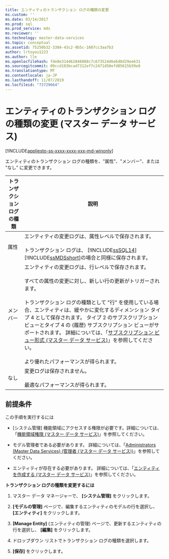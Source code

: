 ```yaml
---
title: エンティティのトランザクション ログの種類の変更
ms.custom: ''
ms.date: 03/14/2017
ms.prod: sql
ms.prod_service: mds
ms.reviewer: ''
ms.technology: master-data-services
ms.topic: conceptual
ms.assetid: 75250b32-3384-43c2-9b5c-1607cc3aa7b3
author: lrtoyou1223
ms.author: lle
ms.openlocfilehash: fde8e314462846088c7c673524d6e6d8d29ee631
ms.sourcegitcommit: 09ccd103bcad7312ef7c2471d50efd85615b59e8
ms.translationtype: MT
ms.contentlocale: ja-JP
ms.lasthandoff: 11/07/2019
ms.locfileid: "73729664"
---
```

# <a name="change-the-entity-transaction-log-type-master-data-services"></a>エンティティのトランザクション ログの種類の変更 (マスター データ サービス)

[!INCLUDE[appliesto-ss-xxxx-xxxx-xxx-md-winonly](../includes/appliesto-ss-xxxx-xxxx-xxx-md-winonly.md)]

  エンティティのトランザクション ログの種類を、"属性"、"メンバー"、または "なし" に変更できます。  
  
|トランザクション ログの種類|説明|  
|--------------------------|-----------------|  
|属性|エンティティの変更ログは、属性レベルで保存されます。<br /><br /> トランザクション ログは、 [!INCLUDE[ssSQL14](../includes/sssql14-md.md)] [!INCLUDE[ssMDSshort](../includes/ssmdsshort-md.md)]の場合と同様に保存されます。|  
|メンバー|エンティティの変更ログは、行レベルで保存されます。<br /><br /> すべての属性の変更に対し、新しい行の更新がトリガーされます。<br /><br /> トランザクション ログの種類として "行" を使用している場合、エンティティは、緩やかに変化するディメンション タイプ 4 として保存されます。 タイプ 2 のサブスクリプション ビューとタイプ 4 の (履歴) サブスクリプション ビューがサポートされます。 詳細については、「[サブスクリプション ビュー形式 (マスター データ サービス)](../master-data-services/subscription-view-formats-master-data-services.md)」を参照してください。<br /><br /> より優れたパフォーマンスが得られます。|  
|なし|変更ログは保存されません。<br /><br /> 最適なパフォーマンスが得られます。|  
  
## <a name="prerequisites"></a>前提条件  
 この手順を実行するには  
  
-   [システム管理] 機能領域にアクセスする権限が必要です。詳細については、「[機能領域権限 (マスター データ サービス)](../master-data-services/functional-area-permissions-master-data-services.md)」を参照してください。  
  
-   モデル管理者である必要があります。 詳細については、「[Administrators &#40;Master Data Services&#41; (管理者 &#40;マスター データ サービス&#41;)](../master-data-services/administrators-master-data-services.md)」を参照してください。  
  
-   エンティティが存在する必要があります。 詳細については、「[エンティティを作成する (マスター データ サービス)](../master-data-services/create-an-entity-master-data-services.md)」を参照してください。  
  
 **トランザクション ログの種類を変更するには**  
  
1.  マスター データ マネージャーで、 **[システム管理]** をクリックします。  
  
2.  **[モデルの管理]** ページで、編集するエンティティのモデルの行を選択し、 **[エンティティ]** をクリックします。  
  
3.  **[Manage Entity]** (エンティティの管理) ページで、更新するエンティティの行を選択し、 **[編集]** をクリックします。  
  
4.  ドロップダウン リストでトランザクション ログの種類を選択します。  
  
5.  **[保存]** をクリックします。  
  
  
